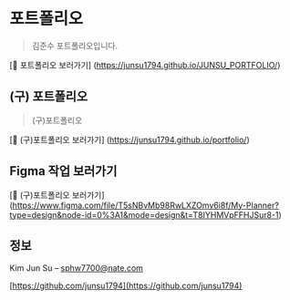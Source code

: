 # 포트폴리오

> 김준수 포트폴리오입니다.

[🔗 포트폴리오 보러가기]
(https://junsu1794.github.io/JUNSU_PORTFOLIO/)



## (구) 포트폴리오

> (구)포트폴리오

[🔗 (구)포트폴리오 보러가기]
(https://junsu1794.github.io/portfolio/)


## Figma 작업 보러가기

[🔗 (구)포트폴리오 보러가기]
(https://www.figma.com/file/T5sNBvMb98RwLXZOmv6i8f/My-Planner?type=design&node-id=0%3A1&mode=design&t=T8IYHMVpFFHJSur8-1)


## 정보

Kim Jun Su – sphw7700@nate.com


[https://github.com/junsu1794](https://github.com/junsu1794)